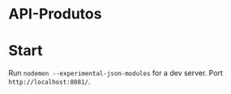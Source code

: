 # API-Produtos

# Start

Run `nodemon --experimental-json-modules` for a dev server. 
Port `http://localhost:8081/`.
